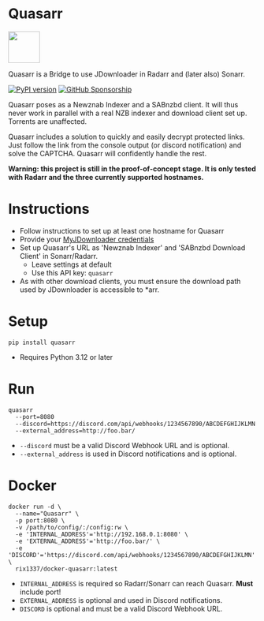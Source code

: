 # Quasarr

<img src="https://raw.githubusercontent.com/rix1337/Quasarr/main/Quasarr.png" data-canonical-src="https://raw.githubusercontent.com/rix1337/Quasarr/main/Quasarr.png" width="64" height="64" />

Quasarr is a Bridge to use JDownloader in Radarr and (later also) Sonarr.

[![PyPI version](https://badge.fury.io/py/quasarr.svg)](https://badge.fury.io/py/quasarr)
[![GitHub Sponsorship](https://img.shields.io/badge/support-me-red.svg)](https://github.com/users/rix1337/sponsorship)

Quasarr poses as a Newznab Indexer and a SABnzbd client.
It will thus never work in parallel with a real NZB indexer and download client set up.
Torrents are unaffected.

Quasarr includes a solution to quickly and easily decrypt protected links.
Just follow the link from the console output (or discord notification) and solve the CAPTCHA.
Quasarr will confidently handle the rest.

**Warning: this project is still in the proof-of-concept stage.
It is only tested with Radarr and the three currently supported hostnames.**

# Instructions

* Follow instructions to set up at least one hostname for Quasarr
* Provide your [MyJDownloader credentials](https://my.jdownloader.org)
* Set up Quasarr's URL as 'Newznab Indexer' and 'SABnzbd Download Client' in Sonarr/Radarr.
    * Leave settings at default
    * Use this API key: `quasarr`
* As with other download clients, you must ensure the download path used by JDownloader is accessible to *arr.

# Setup

`pip install quasarr`

* Requires Python 3.12 or later

# Run

```
quasarr
  --port=8080
  --discord=https://discord.com/api/webhooks/1234567890/ABCDEFGHIJKLMN
  --external_address=http://foo.bar/
  ```

* `--discord` must be a valid Discord Webhook URL and is optional.
* `--external_address` is used in Discord notifications and is optional.

# Docker

```
docker run -d \
  --name="Quasarr" \
  -p port:8080 \
  -v /path/to/config/:/config:rw \
  -e 'INTERNAL_ADDRESS'='http://192.168.0.1:8080' \
  -e 'EXTERNAL_ADDRESS'='http://foo.bar/' \
  -e 'DISCORD'='https://discord.com/api/webhooks/1234567890/ABCDEFGHIJKLMN' \
  rix1337/docker-quasarr:latest
  ```

* `INTERNAL_ADDRESS` is required so Radarr/Sonarr can reach Quasarr. **Must** include port!
* `EXTERNAL_ADDRESS` is optional and used in Discord notifications.
* `DISCORD` is optional and must be a valid Discord Webhook URL.
